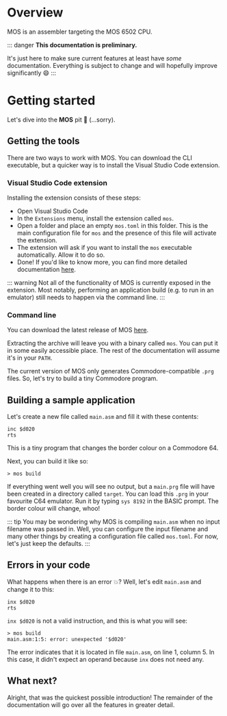 # Overview
MOS is an assembler targeting the MOS 6502 CPU.

::: danger
**This documentation is preliminary.**

It's just here to make sure current features at least have _some_ documentation. Everything is subject to change and will hopefully improve significantly :smile:
:::

# Getting started
Let's dive into the **MOS** pit :metal: (...sorry).

## Getting the tools
There are two ways to work with MOS. You can download the CLI executable, but a quicker way is to install the Visual Studio Code extension.

### Visual Studio Code extension
Installing the extension consists of these steps:
* Open Visual Studio Code
* In the `Extensions` menu, install the extension called `mos`.
* Open a folder and place an empty `mos.toml` in this folder. This is the main configuration file for `mos` and the presence of this file will activate the extension.
* The extension will ask if you want to install the `mos` executable automatically. Allow it to do so.
* Done! If you'd like to know more, you can find more detailed documentation [here](./ide/vscode).

::: warning
Not all of the functionality of MOS is currently exposed in the extension. Most notably, performing an application build (e.g. to run in an emulator) still needs to happen via the command line.
:::

### Command line
You can download the latest release of MOS [here](https://github.com/datatrash/mos/releases).

Extracting the archive will leave you with a binary called `mos`. You can put it in some easily accessible place. The rest of the documentation will assume it's in your `PATH`.

The current version of MOS only generates Commodore-compatible `.prg` files. So, let's try to build a tiny Commodore program.

## Building a sample application
Let's create a new file called `main.asm` and fill it with these contents:
```asm6502
inc $d020
rts
```
This is a tiny program that changes the border colour on a Commodore 64.

Next, you can build it like so:
```
> mos build
```

If everything went well you will see no output, but a `main.prg` file will have been created in a directory called `target`. You can load this `.prg` in your favourite C64 emulator. Run it by typing `sys 8192` in the BASIC prompt. The border colour will change, whoo!

::: tip
You may be wondering why MOS is compiling `main.asm` when no input filename was passed in. Well, you can configure the input filename and many other things by creating a configuration file called `mos.toml`. For now, let's just keep the defaults.
:::

## Errors in your code
What happens when there is an error :boom:? Well, let's edit `main.asm` and change it to this:
```asm6502
inx $d020
rts
```
`inx $d020` is not a valid instruction, and this is what you will see:
```{2}
> mos build
main.asm:1:5: error: unexpected '$d020'
```

The error indicates that it is located in file `main.asm`, on line 1, column 5. In this case, it didn't expect an operand because `inx` does not need any.

## What next?
Alright, that was the quickest possible introduction! The remainder of the documentation will go over all the features in greater detail.